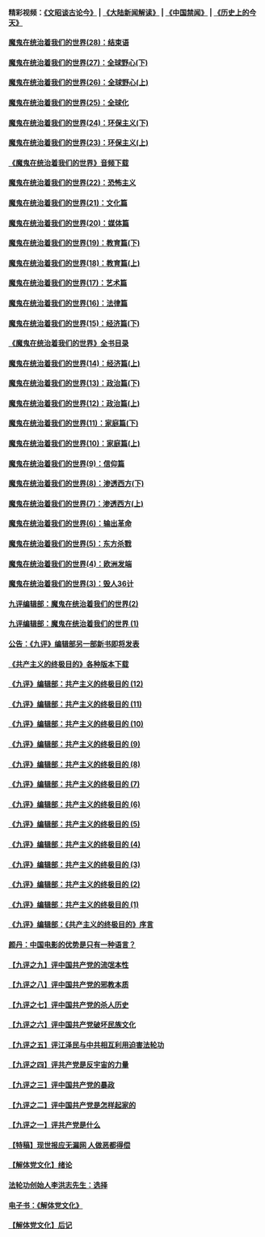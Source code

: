 #### 精彩视频：[《文昭谈古论今》](https://github.com/gfw-breaker/wenzhao/blob/master/README.md?t=01252130) | [《大陆新闻解读》](https://github.com/gfw-breaker/ntdtv-comedy/blob/master/README.md?t=01252130) | [《中国禁闻》](https://github.com/gfw-breaker/ntdtv-news/blob/master/README.md?t=01252130) | [《历史上的今天》](https://github.com/gfw-breaker/today-in-history/blob/master/README.md?t=01252130) 

#### [魔鬼在统治着我们的世界(28)：结束语](../pages/nsc422/n10936246.md?t=01252130) 

#### [魔鬼在统治着我们的世界(27)：全球野心(下)](../pages/nsc422/n10928319.md?t=01252130) 

#### [魔鬼在统治着我们的世界(26)：全球野心(上)](../pages/nsc422/n10900318.md?t=01252130) 

#### [魔鬼在统治着我们的世界(25)：全球化](../pages/nsc422/n10788205.md?t=01252130) 

#### [魔鬼在统治着我们的世界(24)：环保主义(下)](../pages/nsc422/n10695307.md?t=01252130) 

#### [魔鬼在统治着我们的世界(23)：环保主义(上)](../pages/nsc422/n10688613.md?t=01252130) 

#### [《魔鬼在统治着我们的世界》音频下载](../pages/nsc422/n10635553.md?t=01252130) 

#### [魔鬼在统治着我们的世界(22)：恐怖主义](../pages/nsc422/n10614727.md?t=01252130) 

#### [魔鬼在统治着我们的世界(21)：文化篇](../pages/nsc422/n10597706.md?t=01252130) 

#### [魔鬼在统治着我们的世界(20)：媒体篇](../pages/nsc422/n10586579.md?t=01252130) 

#### [魔鬼在统治着我们的世界(19)：教育篇(下)](../pages/nsc422/n10564808.md?t=01252130) 

#### [魔鬼在统治着我们的世界(18)：教育篇(上)](../pages/nsc422/n10526970.md?t=01252130) 

#### [魔鬼在统治着我们的世界(17)：艺术篇](../pages/nsc422/n10499093.md?t=01252130) 

#### [魔鬼在统治着我们的世界(16)：法律篇](../pages/nsc422/n10485969.md?t=01252130) 

#### [魔鬼在统治着我们的世界(15)：经济篇(下)](../pages/nsc422/n10469975.md?t=01252130) 

#### [《魔鬼在统治着我们的世界》全书目录](../pages/nsc422/n10464261.md?t=01252130) 

#### [魔鬼在统治着我们的世界(14)：经济篇(上)](../pages/nsc422/n10457370.md?t=01252130) 

#### [魔鬼在统治着我们的世界(13)：政治篇(下)](../pages/nsc422/n10448270.md?t=01252130) 

#### [魔鬼在统治着我们的世界(12)：政治篇(上)](../pages/nsc422/n10444576.md?t=01252130) 

#### [魔鬼在统治着我们的世界(11)：家庭篇(下)](../pages/nsc422/n10440961.md?t=01252130) 

#### [魔鬼在统治着我们的世界(10)：家庭篇(上)](../pages/nsc422/n10435448.md?t=01252130) 

#### [魔鬼在统治着我们的世界(9)：信仰篇](../pages/nsc422/n10432159.md?t=01252130) 

#### [魔鬼在统治着我们的世界(8)：渗透西方(下)](../pages/nsc422/n10429603.md?t=01252130) 

#### [魔鬼在统治着我们的世界(7)：渗透西方(上)](../pages/nsc422/n10426013.md?t=01252130) 

#### [魔鬼在统治着我们的世界(6)：输出革命](../pages/nsc422/n10421536.md?t=01252130) 

#### [魔鬼在统治着我们的世界(5)：东方杀戮](../pages/nsc422/n10417707.md?t=01252130) 

#### [魔鬼在统治着我们的世界(4)：欧洲发端](../pages/nsc422/n10414890.md?t=01252130) 

#### [魔鬼在统治着我们的世界(3)：毁人36计](../pages/nsc422/n10411583.md?t=01252130) 

#### [九评编辑部：魔鬼在统治着我们的世界(2)](../pages/nsc422/n10410036.md?t=01252130) 

#### [九评编辑部：魔鬼在统治着我们的世界 (1)](../pages/nsc422/n10406825.md?t=01252130) 

#### [公告：《九评》编辑部另一部新书即将发表](../pages/nsc422/n10405104.md?t=01252130) 

#### [《共产主义的终极目的》各种版本下载](../pages/nsc422/n10022138.md?t=01252130) 

#### [《九评》编辑部：共产主义的终极目的 (12)](../pages/nsc422/n9933272.md?t=01252130) 

#### [《九评》编辑部：共产主义的终极目的 (11)](../pages/nsc422/n9924973.md?t=01252130) 

#### [《九评》编辑部：共产主义的终极目的 (10)](../pages/nsc422/n9920883.md?t=01252130) 

#### [《九评》编辑部：共产主义的终极目的 (9)](../pages/nsc422/n9916363.md?t=01252130) 

#### [《九评》编辑部：共产主义的终极目的 (8)](../pages/nsc422/n9912488.md?t=01252130) 

#### [《九评》编辑部：共产主义的终极目的 (7)](../pages/nsc422/n9901176.md?t=01252130) 

#### [《九评》编辑部：共产主义的终极目的 (6)](../pages/nsc422/n9899359.md?t=01252130) 

#### [《九评》编辑部：共产主义的终极目的 (5)](../pages/nsc422/n9893174.md?t=01252130) 

#### [《九评》编辑部：共产主义的终极目的 (4)](../pages/nsc422/n9891246.md?t=01252130) 

#### [《九评》编辑部：共产主义的终极目的 (3)](../pages/nsc422/n9879879.md?t=01252130) 

#### [《九评》编辑部：共产主义的终极目的 (2)](../pages/nsc422/n9876205.md?t=01252130) 

#### [《九评》编辑部：共产主义的终极目的 (1)](../pages/nsc422/n9865857.md?t=01252130) 

#### [《九评》编辑部：《共产主义的终极目的》序言](../pages/nsc422/n9862666.md?t=01252130) 

#### [颜丹：中国电影的优势是只有一种语言？](../pages/nsc422/n9583062.md?t=01252130) 

#### [【九评之九】评中国共产党的流氓本性](../pages/nsc422/n737542.md?t=01252130) 

#### [【九评之八】评中国共产党的邪教本质](../pages/nsc422/n735942.md?t=01252130) 

#### [【九评之七】评中国共产党的杀人历史](../pages/nsc422/n733806.md?t=01252130) 

#### [【九评之六】评中国共产党破坏民族文化](../pages/nsc422/n731667.md?t=01252130) 

#### [【九评之五】评江泽民与中共相互利用迫害法轮功](../pages/nsc422/n730058.md?t=01252130) 

#### [【九评之四】评共产党是反宇宙的力量](../pages/nsc422/n727814.md?t=01252130) 

#### [【九评之三】评中国共产党的暴政](../pages/nsc422/n725597.md?t=01252130) 

#### [【九评之二】评中国共产党是怎样起家的](../pages/nsc422/n723946.md?t=01252130) 

#### [【九评之一】评共产党是什么](../pages/nsc422/n722529.md?t=01252130) 

#### [【特稿】现世报应无漏网 人做恶都得偿](../pages/nsc422/n4215167.md?t=01252130) 

#### [【解体党文化】绪论](../pages/nsc422/n1449356.md?t=01252130) 

#### [法轮功创始人李洪志先生：选择](../pages/nsc422/n3580738.md?t=01252130) 

#### [电子书：《解体党文化》](../pages/nsc422/n1573484.md?t=01252130) 

#### [【解体党文化】后记](../pages/nsc422/n1531999.md?t=01252130) 

